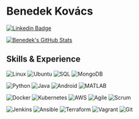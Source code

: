 <!---
- 👋 Hi, I’m @Benedek4000
- 👀 I’m interested in ...
- 🌱 I’m currently learning ...
- 💞️ I’m looking to collaborate on ...
- 📫 How to reach me ...
--->

# Benedek Kovács

[![Linkedin Badge](https://img.shields.io/badge/-LinkedIn-blue?style=flat&logo=LinkedIn&logoColor=white)](https://www.linkedin.com/in/benedekkovacs/)

[![Benedek's GitHub Stats](https://github-readme-stats.vercel.app/api?username=Benedek4000&show_icons=true&theme=synthwave)](https://github.com/naistangz/github-readme-stats)

## Skills & Experience

![Linux](https://img.shields.io/badge/-Linux-FCC624?style=flat&logo=Linux&logoColor=black)
![Ubuntu](https://img.shields.io/badge/-Ubuntu-E95420?style=flat&logo=Ubuntu&logoColor=white)
![SQL](https://img.shields.io/badge/-SQL-4479A1?style=flat&logo=SQL&logoColor=white)
![MongoDB](https://img.shields.io/badge/-MONGODB-4479A1?style=flat&logo=MONGODB&logoColor=white)

![Python](https://img.shields.io/badge/-Python-3776AB?style=flat&logo=python&logoColor=yellow)
![Java](https://img.shields.io/badge/-Java-ED8B00?style=flat&logo=java&logoColor=white)
![Android](https://img.shields.io/badge/-Android-3DDC84?style=flat&logo=Android&logoColor=white)
![MATLAB](https://img.shields.io/badge/-MATLAB-005F9F?style=flat&logo=matlab&logoColor=white)

![Docker](https://img.shields.io/badge/-Docker-2496ED?style=flat&logo=Docker&logoColor=white)
![Kubernetes](https://img.shields.io/badge/-Kubernetes-2496ED?style=flat&logo=Kubernetes&logoColor=white)
![AWS](https://img.shields.io/badge/-Amazon%20AWS-232F3E?style=flat&logo=Amazon%20AWS&logoColor=White)
![Agile](https://img.shields.io/badge/-Agile-2496ED?style=flat&logo=Agile&logoColor=white)
![Scrum](https://img.shields.io/badge/-Scrum-2496ED?style=flat&logo=Scrum&logoColor=white)


![Jenkins](https://img.shields.io/badge/-Jenkins-D24939?style=flat&logo=Jenkins&logoColor=white)
![Ansible](https://img.shields.io/badge/-Ansible-EE0000?style=flat&logo=Ansible&logoColor=white)
![Terraform](https://img.shields.io/badge/-Terraform-623Ce4?style=flat&logo=Terraform&logoColor=white)
![Vagrant](https://img.shields.io/badge/-Vagrant-1563FF?style=flat&logo=Vagrant&logoColor=white)
![Git](https://img.shields.io/badge/-Git-F05032?style=flat&logo=Git&logoColor=white)

<!---
Benedek4000/Benedek4000 is a ✨ special ✨ repository because its `README.md` (this file) appears on your GitHub profile.
You can click the Preview link to take a look at your changes.
--->
